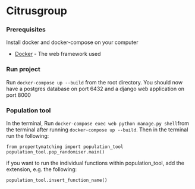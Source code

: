 # Citrusgroup


### Prerequisites

Install docker and docker-compose on your computer
* [Docker](https://docs.docker.com/install/) - The web framework used

### Run project

Run ``` docker-compose up --build ``` from the root directory.
You should now have a postgres database on port 6432 and a django web application on port 8000


### Population tool

In the terminal, Run ``` docker-compose exec web python manage.py shell ```from the terminal after
running ``` docker-compose up --build ```.
Then in the terminal run the following:
```
from propertymatching import population_tool
population_tool.pop_randomiser.main()
```

if you want to run the individual functions within population_tool, add the extension, e.g. the following:

``` population_tool.insert_function_name() ```
